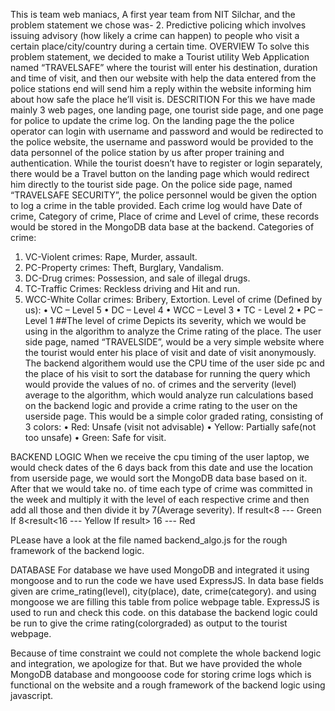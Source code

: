 
This is team web maniacs, A first year team from NIT Silchar, and the problem statement we chose was-
2. Predictive policing which involves issuing advisory (how likely a crime can happen) to people who visit a certain place/city/country during a certain time.
OVERVIEW
To solve this problem statement, we decided to make a Tourist utility Web Application named “TRAVELSAFE” where the tourist will enter his destination, duration and time of visit, and then our website with help the data entered from the police stations end will send him a reply within the website informing him about how safe the place he’ll visit is.
DESCRITION
For this we have made mainly 3 web pages, one landing page, one tourist side page, and one page for police to update the crime log. 
On the landing page the the police operator can login with username and password and would be redirected to the police website, the username and password would be provided to the data personnel of the police station by us after proper training and authentication. While the tourist doesn’t have to register or login separately, there would be a Travel button on the landing page which would redirect him directly to the tourist side page.
On the police side page, named “TRAVELSAFE SECURITY”, the police personnel would be given the option to log a crime in the table provided. Each crime log would have Date of crime, Category of crime, Place of crime and Level of crime, these records would be stored in the MongoDB data base at the backend.
Categories of crime:
1.	VC-Violent crimes: Rape, Murder, assault.
2.	PC-Property crimes: Theft, Burglary, Vandalism.
3.	DC-Drug crimes: Possession, and sale of illegal drugs.
4.	TC-Traffic Crimes: Reckless driving and Hit and run.
5.	WCC-White Collar crimes: Bribery, Extortion.
Level of crime (Defined by us):
•	VC – Level 5
•	DC – Level 4
•	WCC – Level 3
•	TC - Level 2
•	PC – Level 1
##The level of crime Depicts its severity, which we would be using in the algorithm to analyze the Crime rating of the place.
The user side page, named “TRAVELSIDE”, would be a very simple website where the tourist would enter his place of visit and date of visit anonymously. The backend algorithem would use the CPU time of the user side pc and the place of his visit to sort the database for running the query which would provide the values of no. of crimes and the serverity (level) average to the algorithm, which would analyze run calculations based on the backend logic and provide a crime rating to the user on the userside page. This would be a simple color graded rating, consisting of 3 colors:
•	Red: Unsafe (visit not advisable)
•	Yellow: Partially safe(not too unsafe)
•	Green: Safe for visit.

BACKEND LOGIC
When we receive the cpu timing of the user laptop, we would check dates of the 6 days back from this date and use the location from userside page, we would sort the MongoDB data base based on it. 
After that we would take no. of time each type of crime was committed in the week and multiply it with the level of each respective crime and then add all those and then divide it by 7(Average severity).
If result<8 --- Green
If  8<result<16 --- Yellow
If result> 16 --- Red

PLease have a look at the file named backend_algo.js for the rough framework of the backend logic.

DATABASE
For database we have used MongoDB and integrated it using mongoose and to run the code we have used ExpressJS. In data base fields given are crime_rating(level), city(place), date, crime(category).
and using mongoose we are filling this table from police webpage table.
ExpressJS is used to run and check this code.
on this database the backend logic could be run to give the crime rating(colorgraded) as output to the tourist webpage.

Because of time constraint we could not complete the whole backend logic and integration, we apologize for that. But we have provided the whole MongoDB database and mongooose code for storing crime logs which is functional on the website and a rough framework of the backend logic using javascript.


